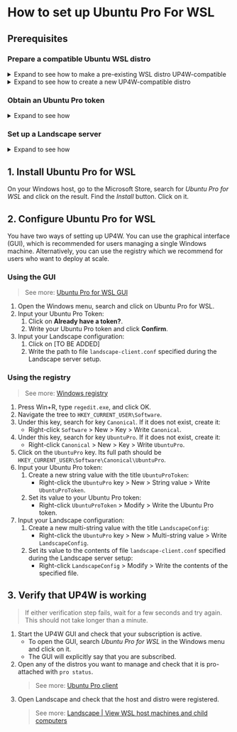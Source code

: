 # How to set up Ubuntu Pro For WSL

## Prerequisites
### Prepare a compatible Ubuntu WSL distro

<details><summary> Expand to see how to make a pre-existing WSL distro UP4W-compatible </summary>

> Note: You can make more than one distro compatible, and UP4W will manage all of them.
1.	Check the version of your distro with `cat /etc/os-release`.
	- If the `NAME` is not `Ubuntu`, the distro cannot be made compatible. You'll need to create a new one.
	- If the `VERSION_ID` is not `24.04`, the distro cannot be made compatible. You'll need to create a new one.
	<!-- Once Noble is released, there will also be the option to upgrade the distro -->

2.	Check if package `wsl-pro-service` is installed by running this command in your distro:
	```bash
	pkg -s wsl-pro-service | grep Status
	```

	- If the output says `Status: install ok installed`: Congratulations, your WSL instance is already compatible with UP4W.
	- Otherwise: Install it by running: `sudo apt update && sudo apt install -y wsl-pro-service`
</details>

<details><summary> Expand to see how to create a new UP4W-compatible distro </summary>

1.	Verify that you have WSL installed: In your Windows terminal, run `wsl --version` and see that there is no error. Otherwise, install it with `wsl --install`.
2.	Ensure that you don't have an _Ubuntu (Preview)_ distro registered by running `wsl --list --quiet` on your Windows terminal.
	- If the output contains _Ubuntu-Preview_, you already have an instance of Ubuntu (Preview).
		- You can make it compatible with UP4W
 		- You can remove it and continue installing a new instance.
			- To **irreversibly** remove the distro, run: `wsl --unregister Ubuntu-Preview`.
3.	Ensure that you have the latest _Ubuntu (Preview)_ app installed:
On your Windows host, go to the Microsoft Store, search for _Ubuntu (Preview)_, click on the result and look at the options:
	- If you see a button `Install`, click it.
	- If you see a button `Update`, click it.

	On the same Microsoft Store page, there should be an `Open` button. Click it. _Ubuntu (Preview)_ will start and guide you through the installation steps.
</details>


### Obtain an Ubuntu Pro token

<details><summary> Expand to see how </summary>

Get the Ubuntu Pro token associated with your subscription (it's free for up to 5 machines).
> See more: [Ubuntu Pro dashboard](https://ubuntu.com/pro)

</details>

### Set up a Landscape server

<details><summary> Expand to see how </summary>

1. Set up an Ubuntu WSL to act as the server:
	> Note: you can skip step 1 if you already have a Landscape Beta server running.

	> Note: The usual setup calls for the Landscape server to run on another machine (a server). For demonstration purposes, we explain how to set up a Landscape server in one of your WSL distros.

   1. Install a new Ubuntu WSL distro
	```shell
	wsl --install Ubuntu-22.04
   	```
   2. Find out the Windows host IP: In the WSL distro named _Ubuntu-22.04_, run:
      ```bash
	  wslinfo --networking-mode
	  ```
        - If it says `mirrored`, the relevant IP is `127.0.0.1`. Take note of this address.
        - Otherwise, open file `/etc/resolv.conf` in the WSL instance named _Ubuntu-22.04_. Find the line starting with `nameserver` followed by an IP address.
           - If the IP address does not start with `127`, take note of this address.
           - Otherwise, run the command `ip route | grep ^default` and take note of the IP address that is printed.
   3. Set up a Landscape Beta server. 
      1. Start a shell in your _Ubuntu-22.04_ distro.
      2. Install the Landscape (beta) following the steps in the Landscape Quickstart deployment with the following considerations:
         - Make sure you install the beta version.
         - Your FQDN is the address you took note of in the previous step.
   		> See more: [Landscape | Quickstart deployment](https://ubuntu.com/landscape/docs/quickstart-deployment)
   4. Take note of the following addresses:
      	- Hostagent API endpoint: `${WINDOWS_HOST_IP}:6554`
      	- Message API endpoint: `${WINDOWS_HOST_IP}/message-system`
      	- Ping API endpoint: `${WINDOWS_HOST_IP}/ping`
2. Store the following file somewhere in your Windows system. Name it `landscape-client.conf`. Replace the variables in the file with the relevant values for your server.
	```ini
	[host]
	url = ${HOSTAGENT_API_ENDPOINT}

	[client]
	url = ${MESSAGE_API_ENDPOINT}
	ping_url = ${PING_API_ENDPOINT}
	account_name = standalone
	```
	> See more: [UP4W Landscape config reference](ref::landscape-config).
3. Open a `Ubuntu-22.04` terminal and keep it open.
	- This ensures this distro keeps running in the background. See more: [Microsoft's FAQ](https://learn.microsoft.com/en-us/windows/wsl/faq#can-i-use-wsl-for-production-scenarios--).

</details>

## 1. Install Ubuntu Pro for WSL
On your Windows host, go to the Microsoft Store, search for _Ubuntu Pro for WSL_ and click on the result. Find the _Install_ button. Click on it.

## 2. Configure Ubuntu Pro for WSL
You have two ways of setting up UP4W. You can use the graphical interface (GUI), which is recommended for users managing a single Windows machine. Alternatively, you can use the registry which we recommend for users who want to deploy at scale.

### Using the GUI
> See more: [Ubuntu Pro for WSL GUI](ref::up4w-gui)
1. Open the Windows menu, search and click on Ubuntu Pro for WSL.
2. Input your Ubuntu Pro Token:
	1. Click on **Already have a token?**.
	2. Write your Ubuntu Pro token and click **Confirm**.
3. Input your Landscape configuration:
	1. Click on [TO BE ADDED] <!--TODO: Landscape data input GUI is not implemented yet-->
	2. Write the path to file `landscape-client.conf` specified during the Landscape server setup.

### Using the registry
> See more: [Windows registry](windows-registry)
1. Press Win+R, type `regedit.exe`, and click OK.
2. Navigate the tree to `HKEY_CURRENT_USER\Software`.
3. Under this key, search for key `Canonical`. If it does not exist, create it:
	- Right-click `Software` > New > Key > Write `Canonical`.
4. Under this key, search for key `UbuntuPro`. If it does not exist, create it:
	- Right-click `Canonical` > New > Key > Write `UbuntuPro`.
5. Click on the `UbuntuPro` key. Its full path should be `HKEY_CURRENT_USER\Software\Canonical\UbuntuPro`.
6. Input your Ubuntu Pro token:
	1. Create a new string value with the title `UbuntuProToken`:
		- Right-click the `UbuntuPro` key > New > String value > Write `UbuntuProToken`.
	2. Set its value to your Ubuntu Pro token:
		- Right-click `UbuntuProToken` > Modify > Write the Ubuntu Pro token.
7. Input your Landscape configuration:
	1. Create a new multi-string value with the title `LandscapeConfig`:
		- Right-click the `UbuntuPro` key > New > Multi-string value > Write `LandscapeConfig`.
	2. Set its value to the contents of file `landscape-client.conf` specified during the Landscape server setup:
		- Right-click `LandscapeConfig` > Modify > Write the contents of the specified file.

## 3. Verify that UP4W is working
> If either verification step fails, wait for a few seconds and try again. This should not take longer than a minute.
1. Start the UP4W GUI and check that your subscription is active.
   - To open the GUI, search _Ubuntu Pro for WSL_ in the Windows menu and click on it.
   - The GUI will explicitly say that you are subscribed.
2. Open any of the distros you want to manage and check that it is pro-attached with `pro status`.
	> See more: [Ubuntu Pro client](ref::ubuntu-pro-client)
1. Open Landscape and check that the host and distro were registered.
	> See more: [Landscape | View WSL host machines and child computers](https://ubuntu.com/landscape/docs/perform-common-tasks-with-wsl-in-landscape/#heading--view-wsl-host-machines-and-child-computers)
